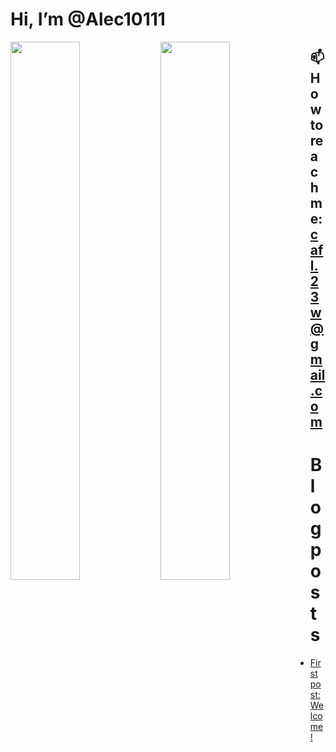 # Hi, I’m @Alec10111
<div>
<img align="left" width="47%" src="https://github-readme-stats.vercel.app/api?username=Alec10111&show_icons=true&theme=tokyonight"/>
<img align="left" width="47%" src="https://github-readme-stats.vercel.app/api/top-langs/?username=Alec10111&layout=compact&theme=tokyonight"/>
</div>

## 📫 How to reach me: cafl.23w@gmail.com

# Blog posts
<!-- BLOG-POST-LIST:START -->
- [First post: Welcome!](https://alec10111.com/posts/first-post-welcome/)
<!-- BLOG-POST-LIST:END -->
